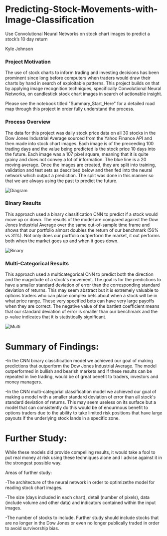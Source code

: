 # Predicting-Stock-Movements-with-Image-Classification
Use Convolutional Neural Networks on stock chart images to predict a stock’s 10 day return

Kyle Johnson

### Project Motivation
The use of stock charts to inform trading and investing decisions has been prominent since long before computers when traders would draw their charts by hand in search of exploitable patterns.  This project builds on that by applying image recognition techniques, specifically Convolutional Neural Networks, on candlestick stock chart images in search of actionable insight.

Please see the notebook titled "Summary_Start_Here" for a detailed road map through this project in order fully understand the process.

### Process Overview

The data for this project was daily stock price data on all 30 stocks in the Dow Jones Industrial Average sourced from the Yahoo Finance API and then made into stock chart images.  Each image is of the preceeding 100 trading days and the value being predicted is the stock price 10 days into the future.  Each image was a 107 pixel square, meaning that it is quite grainy and does not convey a lot of information.  The blue line is a 20 moving average.  Once the images are created, they are split into training, validation and test sets as described below and then fed into the neural network which output a prediction.  The split was done in this manner so that we are always using the past to predict the future.

![Diagram](https://github.com/kylejohnson363/Predicting-Stock-Movements-with-Image-Classification/blob/master/Diagram.JPG)

### Binary Results
This approach used a binary classification CNN to predict if a stock would move up or down.  The results of the model are compared against the Dow Jones Industrial Average over the same out-of-sample time frame and shows that our portfolio almost doubles the return of our benchmark (56% vs 31%).  Not only does our portfolio outperform the market, it out performs both when the market goes up and when it goes down.

![Binary](https://github.com/kylejohnson363/Predicting-Stock-Movements-with-Image-Classification/blob/master/Binary%20Results.JPG)

### Multi-Categorical Results
This approach used a multicategorical CNN to predict both the direction and the magnitude of a stock's movement.  The goal is for the predictions to have a smaller standard deviation of error than the corresponding standard deviation of returns.  This may seem abstract but it is extremely valuable to options traders who can place complex bets about when a stock will be in what price range.  These very specified bets can have very large payoffs when they are correct.  The negative value of the bartlett coefficient means that our standard deviation of error is smaller than our benchmark and the p-value indicates that it is statistically significant.

![Multi](https://github.com/kylejohnson363/Predicting-Stock-Movements-with-Image-Classification/blob/master/Multi%20Results.JPG)

# Summary of Findings:
-In the CNN binary classification model we achieved our goal of making predictions that outperform the Dow Jones Industrial Average. The model outperformed in bullish and bearish markets and if these results can be repeated in live trading, would be of great benefit to traders, investors and money managers.

-In the CNN multi-categorial classification model we achieved our goal of making a model with a smaller standard deviation of error than all stock's standard deviation of returns. This may seem useless on its surface but a model that can consistently do this would be of enourmous benefit to options traders due to the ability to take limited risk positions that have large payouts if the underlying stock lands in a specific zone.

# Further Study:
While these models did provide compelling results, it would take a fool to put real money at risk using these techniques alone and I advise against it in the strongest possible way.

Areas of further study:

-The architecture of the neural network in order to optimizethe model for reading stock chart images.

-The size (days included in each chart), detail (number of pixels), data (include volume and other data) and indicators contained within the input images.

-The number of stocks to include. Further study should include stocks that are no longer in the Dow Jones or even no longer publically traded in order to avoid survivorship bias.
